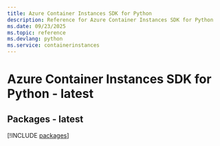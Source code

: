 ```yaml
---
title: Azure Container Instances SDK for Python
description: Reference for Azure Container Instances SDK for Python
ms.date: 09/23/2025
ms.topic: reference
ms.devlang: python
ms.service: containerinstances
---
```

# Azure Container Instances SDK for Python - latest
## Packages - latest
[!INCLUDE [packages](container-instances-index.md)]
